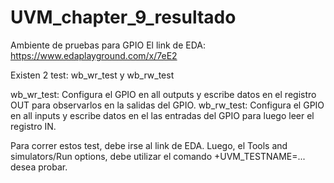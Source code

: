 # UVM_chapter_9_resultado
Ambiente de pruebas para GPIO
El link de EDA: https://www.edaplayground.com/x/7eE2

Existen 2 test: wb_wr_test y wb_rw_test

wb_wr_test: Configura el GPIO en all outputs y escribe datos en el registro OUT para observarlos en la salidas del GPIO. 
wb_rw_test: Configura el GPIO en all inputs y escribe datos en el las entradas del GPIO para luego leer el registro IN.

Para correr estos test, debe irse al link de EDA. Luego, el Tools and simulators/Run options, debe utilizar el comando +UVM_TESTNAME=... 
desea probar.
